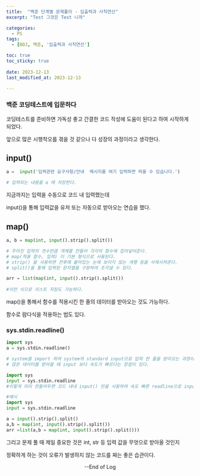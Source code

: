 ```yaml
---
title:  "백준 단계별 문제풀이 - 입출력과 사칙연산" 
excerpt: "Test 그것은 Test 니까"

categories:
  - PS
tags:
  - [BOJ, 백준, '입출력과 사칙연산']

toc: true
toc_sticky: true
 
date: 2023-12-13
last_modified_at: 2023-12-13

---
```


### 백준 코딩테스트에 입문하다

코딩테스트를 준비하면 가독성 좋고 간결한 코드 작성에 도움이 된다고 하여 시작하게 되었다.

앞으로 많은 시행착오를 겪을 것 같으나 다 성장의 과정이라고 생각한다.

## input()

```python
a =  input('입력관련 요구사항/안내  메시지를 여기 입력하면 띄울 수 있습니다.')

# 입력되는 내용을 a 에 저장한다.
```

지금까지는 입력을 수동으로 코드 내 입력했는데

input()을 통해 입력값을 유저 또는 자동으로 받아오는 연습을 했다.

## map()

```python
a, b = map(int, input().strip().split())

# 주어진 입력의 갯수만큼 객체를 만들어 각각의 함수에 집어넣어준다.
# map(적용 함수, 입력) 이 기본 형식으로 사용된다.
# strip() 을 사용하면 전후에 붙어있는 눈에 보이지 않는 개행 등을 삭제시켜준다.
# split()을 통해 입력된 문자열을 구분하여 조각낼 수 있다.

arr = list(map(int, input().strip().split())
           
#이런 식으로 리스트 저장도 가능하다.
```

map()을 통해서 함수를 적용시킨 한 줄의 데이터를 받아오는 것도 가능하다.

함수로 람다식을 적용하는 법도 있다.

### sys.stdin.readline()

```python
import sys
a = sys.stdin.readline()

# system을 import 하여 system의 standard input으로 입력 한 줄을 받아오는 과정이다.
# 많은 데이터를 받아올 때 input 보다 속도가 빠르다는 장점이 있다.

import sys
input = sys.stdin.readline
#이렇게 미리 만들어두면 코드 내내 input() 만을 사용하여 속도 빠른 readline으로 input을 받아올 수 있다.

#예시
import sys
input = sys.stdin.readline

a = input().strip().split()
a,b = map(int, input().strip().split())
arr =list(a,b = map(int, input().strip().split()))
```



그리고 문제 풀 때 제일 중요한 것은 int, str 등 입력 값을 무엇으로 받아올 것인지

정확하게 하는 것이 오류가 발생하지 않는 코드를 짜는 좋은 습관이다.

<center> --End of Log </center>

